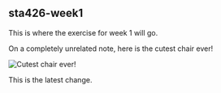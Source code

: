## sta426-week1

This is where the exercise for week 1 will go.

On a completely unrelated note, here is the cutest chair ever!

![Cutest chair ever!](https://dodo.ac/np/images/9/9b/Froggy_Chair_%28Green_Frog%29_NL_Model.png)

This is the latest change.
